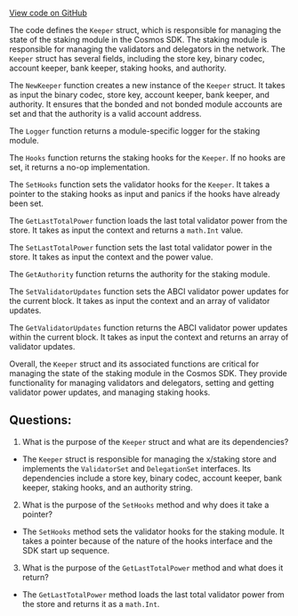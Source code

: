 [View code on GitHub](https://github.com/cosmos/cosmos-sdk.git/x/staking/keeper/keeper.go)

The code defines the `Keeper` struct, which is responsible for managing the state of the staking module in the Cosmos SDK. The staking module is responsible for managing the validators and delegators in the network. The `Keeper` struct has several fields, including the store key, binary codec, account keeper, bank keeper, staking hooks, and authority. 

The `NewKeeper` function creates a new instance of the `Keeper` struct. It takes as input the binary codec, store key, account keeper, bank keeper, and authority. It ensures that the bonded and not bonded module accounts are set and that the authority is a valid account address. 

The `Logger` function returns a module-specific logger for the staking module. 

The `Hooks` function returns the staking hooks for the `Keeper`. If no hooks are set, it returns a no-op implementation. 

The `SetHooks` function sets the validator hooks for the `Keeper`. It takes a pointer to the staking hooks as input and panics if the hooks have already been set. 

The `GetLastTotalPower` function loads the last total validator power from the store. It takes as input the context and returns a `math.Int` value. 

The `SetLastTotalPower` function sets the last total validator power in the store. It takes as input the context and the power value. 

The `GetAuthority` function returns the authority for the staking module. 

The `SetValidatorUpdates` function sets the ABCI validator power updates for the current block. It takes as input the context and an array of validator updates. 

The `GetValidatorUpdates` function returns the ABCI validator power updates within the current block. It takes as input the context and returns an array of validator updates. 

Overall, the `Keeper` struct and its associated functions are critical for managing the state of the staking module in the Cosmos SDK. They provide functionality for managing validators and delegators, setting and getting validator power updates, and managing staking hooks.
## Questions: 
 1. What is the purpose of the `Keeper` struct and what are its dependencies?
- The `Keeper` struct is responsible for managing the x/staking store and implements the `ValidatorSet` and `DelegationSet` interfaces. Its dependencies include a store key, binary codec, account keeper, bank keeper, staking hooks, and an authority string.

2. What is the purpose of the `SetHooks` method and why does it take a pointer?
- The `SetHooks` method sets the validator hooks for the staking module. It takes a pointer because of the nature of the hooks interface and the SDK start up sequence.

3. What is the purpose of the `GetLastTotalPower` method and what does it return?
- The `GetLastTotalPower` method loads the last total validator power from the store and returns it as a `math.Int`.